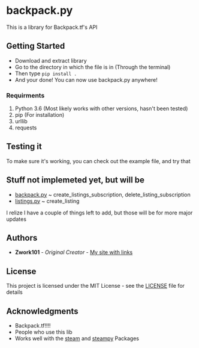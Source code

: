 # backpack.py

This is a library for Backpack.tf's API

## Getting Started

 * Download and extract library
 * Go to the directory in which the file is in (Through the terminal)
 * Then type `pip install .`
 * And your done! You can now use backpack.py anywhere!

### Requirments

 1. Python 3.6 (Most likely works with other versions, hasn't been tested)
 2. pip (For installation)
 3. urllib
 4. requests

## Testing it

To make sure it's working, you can check out the example file, and try that

## Stuff not implemeted yet, but will be

 * [backpack.py](https://github.com/Zwork101/backpack.py/blob/master/tf2backpackpy/backpack.py) ~ create_listings_subscription, delete_listing_subscription
 * [listings.py](https://github.com/Zwork101/backpack.py/blob/master/tf2backpackpy/listings.py) ~ create_listing
 
I relize I have a couple of things left to add, but those will be for more major updates

## Authors

* **Zwork101** - *Original Creator* - [My site with links](https://my-request.tk)

## License

This project is licensed under the MIT License - see the [LICENSE](https://github.com/Zwork101/backpack.py/blob/master/MIT_License) file for details

## Acknowledgments

* Backpack.tf!!!!
* People who use this lib
* Works well with the [steam](https://github.com/ValvePython/steam) and [steampy](https://github.com/bukson/steampy) Packages


